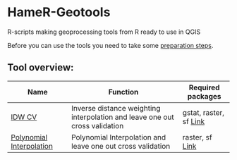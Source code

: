 # HameR-Geotools
R-scripts making geoprocessing tools from R ready to use in QGIS

Before you can use the tools you need to take some [preparation steps](preparation.md).

## Tool overview:

| Name | Function | Required packages |
|------|----------|-------------------|
|[IDW CV](./Tools/IDW_CV.rsx)|Inverse distance weighting interpolation and leave one out cross validation|gstat, raster, sf [Link](./lib_r/idw_cv.r)|
|[Polynomial Interpolation](./Tools/Polynomial_Interpolation.rsx)|Polynomial Interpolation and leave one out cross validation|raster, sf [Link](./lib_r/idw_cv.r)|